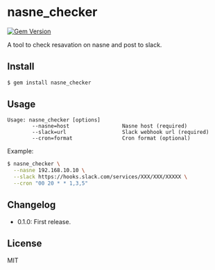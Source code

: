 nasne_checker
===
[![Gem Version](https://badge.fury.io/rb/nasne_checker.svg)](https://badge.fury.io/rb/nasne_checker)

A tool to check resavation on nasne and post to slack.

## Install

```bash
$ gem install nasne_checker
```

## Usage

```
Usage: nasne_checker [options]
        --nasne=host                 Nasne host (required)
        --slack=url                  Slack webhook url (required)
        --cron=format                Cron format (optional)
```

Example:
```bash
$ nasne_checker \
  --nasne 192.168.10.10 \
  --slack https://hooks.slack.com/services/XXX/XXX/XXXXX \
  --cron "00 20 * * 1,3,5"
```

## Changelog
* 0.1.0: First release.

## License
MIT
